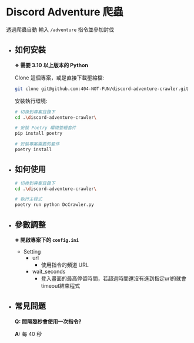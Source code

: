 # Discord Adventure 爬蟲

透過爬蟲自動 輸入 `/adventure` 指令並參加討伐

 - ## 如何安裝

    **※ 需要 3.10 以上版本的 Python**

    Clone 這個專案，或是直接下載壓縮檔:

    ```sh
    git clone git@github.com:404-NOT-FUN/discord-adventure-crawler.git
    ```

    安裝執行環境:

    ```sh
    # 切換到專案目錄下
    cd .\discord-adventure-crawler\

    # 安裝 Poetry 環境管理套件
    pip install poetry

    # 安裝專案需要的套件
    poetry install
    ```

 - ## 如何使用

    ```sh
    # 切換到專案目錄下
    cd .\discord-adventure-crawler\

    # 執行主程式
    poetry run python DcCrawler.py
    ```

 - ## 參數調整

    **※ 開啟專案下的 `config.ini`**

    - Setting
        - url
            - 使用指令的頻道 URL
        - wait_seconds
            - 登入畫面的最高停留時間，若超過時間還沒有進到指定url的就會timeout結束程式

 - ## 常見問題

    **Q: 間隔幾秒會使用一次指令?**

    **A:** 每 40 秒